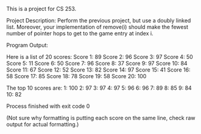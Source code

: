 This is a project for CS 253.

Project Description:
Perform the previous project, but use a doubly linked list. Moreover, your implementation of remove(i) should make the fewest number of pointer hops to get to the game entry at index i.

Program Output:

Here is a list of 20 scores:
Score 1: 89
Score 2: 96
Score 3: 97
Score 4: 50
Score 5: 11
Score 6: 50
Score 7: 96
Score 8: 37
Score 9: 97
Score 10: 84
Score 11: 67
Score 12: 52
Score 13: 82
Score 14: 97
Score 15: 41
Score 16: 58
Score 17: 85
Score 18: 78
Score 19: 58
Score 20: 100

The top 10 scores are:
1: 100
2: 97
3: 97
4: 97
5: 96
6: 96
7: 89
8: 85
9: 84
10: 82

Process finished with exit code 0

(Not sure why formatting is putting each score on the same line, check raw output for actual formatting.)